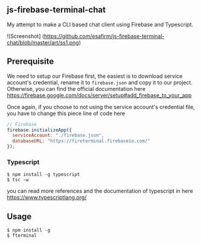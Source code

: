 ## js-firebase-terminal-chat

My attempt to make a CLI based chat client using Firebase and Typescript. 

![Screenshot]
(https://github.com/esafirm/js-firebase-terminal-chat/blob/master/art/ss1.png)

## Prerequisite 

We need to setup our Firebase first, the easiest is to download service account's credential, rename it to `firebase.json` and copy it to our project.
Otherwise, you can find the official documentation here https://firebase.google.com/docs/server/setup#add_firebase_to_your_app

Once again, if you choose to not using the service account's credential file, you have to change this piece line of code here
```javascript
// Firebase
firebase.initializeApp({
  serviceAccount: "./firebase.json",
  databaseURL: "https://fireterminal.firebaseio.com/"
});
```

### Typescript

```
$ npm install -g typescript
$ tsc -w
```
you can read more references and the documentation of typescript in here https://www.typescriptlang.org/

## Usage

```
$ npm install -g
$ fterminal
```

